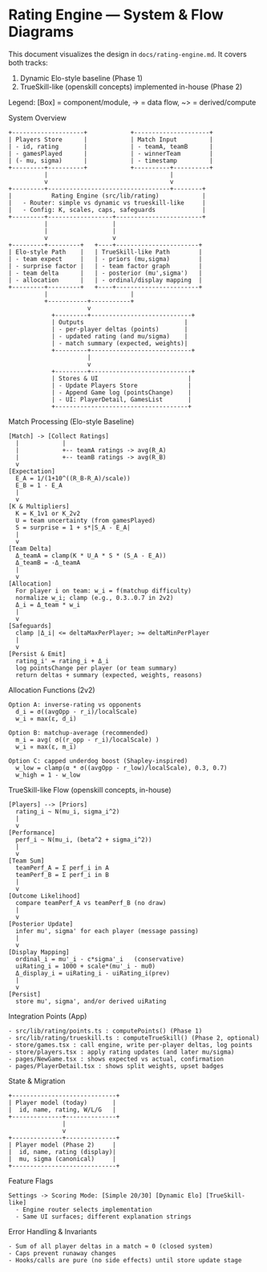 # Rating Engine — System & Flow Diagrams

This document visualizes the design in `docs/rating-engine.md`. It covers both tracks:
1) Dynamic Elo-style baseline (Phase 1)
2) TrueSkill-like (openskill concepts) implemented in-house (Phase 2)

Legend: [Box] = component/module, -> = data flow, ~> = derived/compute

System Overview

    +--------------------+            +---------------------+
    | Players Store      |            | Match Input         |
    | - id, rating       |            | - teamA, teamB      |
    | - gamesPlayed      |            | - winnerTeam        |
    | (- mu, sigma)      |            | - timestamp         |
    +---------+----------+            +----------+----------+
              |                                  |
              v                                  v
    +---------+----------------------------------+--------+
    |           Rating Engine (src/lib/rating)            |
    |   - Router: simple vs dynamic vs trueskill-like     |
    |   - Config: K, scales, caps, safeguards             |
    +---------+------------------+------------------------+
              |                  |
              |                  |
              v                  v
    +---------+---------+   +----+-----------------------+
    | Elo-style Path    |   | TrueSkill-like Path        |
    | - team expect     |   | - priors (mu,sigma)        |
    | - surprise factor |   | - team factor graph        |
    | - team delta      |   | - posterior (mu',sigma')   |
    | - allocation      |   | - ordinal/display mapping  |
    +---------+---------+   +----+-----------------------+
              |                       |
              +-----------+-----------+
                          v
                +---------+----------------------------+
                | Outputs                            |
                | - per-player deltas (points)       |
                | - updated rating (and mu/sigma)    |
                | - match summary (expected, weights)|
                +---------+----------------------------+
                          |
                          v
                +---------+----------------------------+
                | Stores & UI                         |
                | - Update Players Store              |
                | - Append Game log (pointsChange)    |
                | - UI: PlayerDetail, GamesList       |
                +-------------------------------------+

Match Processing (Elo-style Baseline)

    [Match] -> [Collect Ratings]
      |            |
      |            +-- teamA ratings -> avg(R_A)
      |            +-- teamB ratings -> avg(R_B)
      v
    [Expectation]
      E_A = 1/(1+10^((R_B-R_A)/scale))
      E_B = 1 - E_A
      |
      v
    [K & Multipliers]
      K = K_1v1 or K_2v2
      U = team uncertainty (from gamesPlayed)
      S = surprise = 1 + s*|S_A - E_A|
      |
      v
    [Team Delta]
      Δ_teamA = clamp(K * U_A * S * (S_A - E_A))
      Δ_teamB = -Δ_teamA
      |
      v
    [Allocation]
      For player i on team: w_i = f(matchup difficulty)
      normalize w_i; clamp (e.g., 0.3..0.7 in 2v2)
      Δ_i = Δ_team * w_i
      |
      v
    [Safeguards]
      clamp |Δ_i| <= deltaMaxPerPlayer; >= deltaMinPerPlayer
      |
      v
    [Persist & Emit]
      rating_i' = rating_i + Δ_i
      log pointsChange per player (or team summary)
      return deltas + summary (expected, weights, reasons)

Allocation Functions (2v2)

    Option A: inverse-rating vs opponents
      d_i = σ((avgOpp - r_i)/localScale)
      w_i ∝ max(ε, d_i)

    Option B: matchup-average (recommended)
      m_i = avg( σ((r_opp - r_i)/localScale) )
      w_i ∝ max(ε, m_i)

    Option C: capped underdog boost (Shapley-inspired)
      w_low = clamp(α * σ((avgOpp - r_low)/localScale), 0.3, 0.7)
      w_high = 1 - w_low

TrueSkill-like Flow (openskill concepts, in-house)

    [Players] --> [Priors]
      rating_i ~ N(mu_i, sigma_i^2)
      |
      v
    [Performance]
      perf_i ~ N(mu_i, (beta^2 + sigma_i^2))
      |
      v
    [Team Sum]
      teamPerf_A = Σ perf_i in A
      teamPerf_B = Σ perf_i in B
      |
      v
    [Outcome Likelihood]
      compare teamPerf_A vs teamPerf_B (no draw)
      |
      v
    [Posterior Update]
      infer mu', sigma' for each player (message passing)
      |
      v
    [Display Mapping]
      ordinal_i = mu'_i - c*sigma'_i   (conservative)
      uiRating_i = 1000 + scale*(mu'_i - mu0)
      Δ_display_i = uiRating_i - uiRating_i(prev)
      |
      v
    [Persist]
      store mu', sigma', and/or derived uiRating

Integration Points (App)

    - src/lib/rating/points.ts : computePoints() (Phase 1)
    - src/lib/rating/trueskill.ts : computeTrueSkill() (Phase 2, optional)
    - store/games.tsx : call engine, write per-player deltas, log points
    - store/players.tsx : apply rating updates (and later mu/sigma)
    - pages/NewGame.tsx : shows expected vs actual, confirmation
    - pages/PlayerDetail.tsx : shows split weights, upset badges

State & Migration

    +-----------------------------+
    | Player model (today)       |
    |  id, name, rating, W/L/G   |
    +--------------+--------------+
                   |
                   v
    +--------------+--------------+
    | Player model (Phase 2)     |
    |  id, name, rating (display)|
    |  mu, sigma (canonical)     |
    +-----------------------------+

Feature Flags

    Settings -> Scoring Mode: [Simple 20/30] [Dynamic Elo] [TrueSkill-like]
      - Engine router selects implementation
      - Same UI surfaces; different explanation strings

Error Handling & Invariants

    - Sum of all player deltas in a match ≈ 0 (closed system)
    - Caps prevent runaway changes
    - Hooks/calls are pure (no side effects) until store update stage

